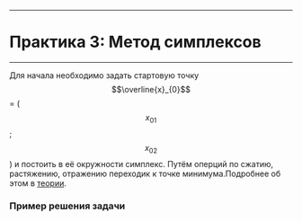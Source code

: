 ___
# Практика 3: Метод симплексов
___
Для начала необходимо задать стартовую точку $$\overline{x}_{0}$$ = ($$x_01$$; $$x_02$$) и постоить в её окружности симплекс. Путём оперций по сжатию, растяжению, отражению переходик к точке минимума.Подробнее об этом в [теории](14.md).

### Пример решения задачи



